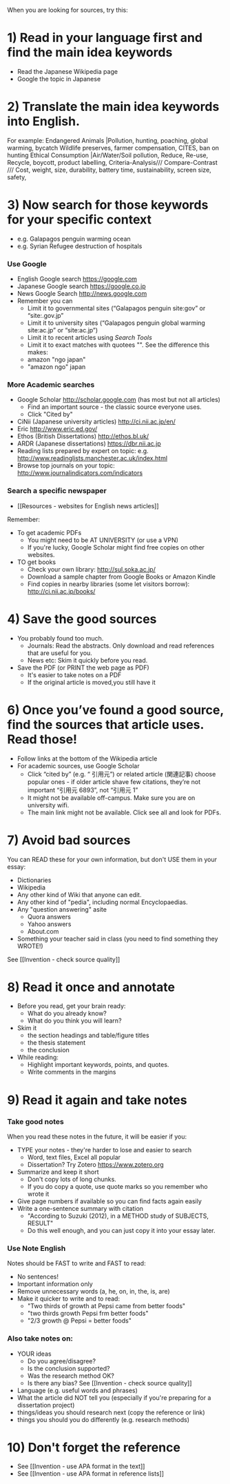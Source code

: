 When you are looking for sources, try this:

# 1) Read in your language first and find the main idea keywords
* Read the Japanese Wikipedia page
* Google the topic in Japanese


# 2) Translate the main idea keywords into English.
For example:
Endangered Animals |Pollution, hunting, poaching, global warming, bycatch Wildlife preserves, farmer compensation, CITES, ban on hunting
Ethical  Consumption |Air/Water/Soil pollution, Reduce, Re-use, Recycle, boycott, product labelling, 
Criteria-Analysis/// Compare-Contrast /// Cost, weight, size, durability, battery time, sustainability, screen size, safety, 

# 3) Now search for those keywords for your specific context
* e.g. Galapagos penguin warming ocean
* e.g. Syrian Refugee destruction of hospitals

### Use Google
* English Google search https://google.com
* Japanese Google search https://google.co.jp
* News Google Search http://news.google.com
* Remember you can 
    * Limit it to governmental sites (“Galapagos penguin site:gov” or “site:.gov.jp”
    * Limit it to university sites (“Galapagos penguin global warming site:ac.jp” or “site:ac.jp”)
    * Limit it to recent articles using _Search Tools_
    * Limit it to exact matches with quotees "". See the difference this makes:
    * amazon "ngo japan" 
    * "amazon ngo" japan

### More Academic searches
* Google Scholar http://scholar.google.com 	(has most but not all articles)
    * Find an important source - the classic source everyone uses.
    * Click "Cited by"
* CiNii (Japanese university articles) http://ci.nii.ac.jp/en/		
* Eric http://www.eric.ed.gov/
* Ethos (British Dissertations) http://ethos.bl.uk/ 		
* ARDR (Japanese dissertations) https://dbr.nii.ac.jp		
* Reading lists prepared by expert on topic: e.g.  http://www.readinglists.manchester.ac.uk/index.html
* Browse top journals on your topic: http://www.journalindicators.com/indicators

### Search a specific newspaper
* [[Resources - websites for English news articles]]

Remember:
* To get academic PDFs
    * You might need to be AT UNIVERSITY (or use a VPN)
    * If you're lucky, Google Scholar might find free copies on other websites.
* TO get books
    * Check your own library: http://sul.soka.ac.jp/
    * Download a sample chapter from Google Books or Amazon Kindle
    * Find copies in nearby libraries	(some let visitors borrow): http://ci.nii.ac.jp/books/

# 4) Save the good sources
* You probably found too much. 
    * Journals: Read the abstracts. Only download and read references that are useful for you.
    * News etc: Skim it quickly before you read. 
* Save the PDF (or PRINT the web page as PDF)
    * It's easier to take notes on a PDF 
    * If the original article is moved,you still have it

# 6) Once you’ve found a good source, find the sources that article uses. Read those!
* Follow links at the bottom of the Wikipedia article
* For academic sources, use Google Scholar
    * Click “cited by” (e.g. “ 引用元”) or related article (関連記事)
choose popular ones - if older article shave few citations, they’re not important
“引用元 6893”, not “引用元 1”
    * It might not be available off-campus. Make sure you are on university wifi.
    * The main link might not be available. Click see all and look for PDFs. 

# 7) Avoid bad sources
You can READ these for your own information, but don't USE them in your essay:
* Dictionaries
* Wikipedia
* Any other kind of Wiki that anyone can edit. 
* Any other kind of "pedia", including normal Encyclopaedias. 
* Any "question answering" asite
    * Quora answers
    * Yahoo answers
    * About.com
* Something your teacher said in class (you need to find something they WROTE!)

See [[Invention - check source quality]]


# 8) Read it once and annotate
* Before you read, get your brain ready:
    * What do you already know?
    * What do you think you will learn?
* Skim it 
    * the section headings and table/figure titles
    * the thesis statement 
    * the conclusion
* While reading:
    * Highlight important keywords, points, and quotes.
    * Write comments in the margins


# 9) Read it again and take notes
### Take good notes
When you read these notes in the future, it will be easier if you:
* TYPE your notes - they're harder to lose and easier to search
    * Word, text files, Excel all popular
    * Dissertation? Try Zotero  https://www.zotero.org
* Summarize and keep it short
    * Don't copy lots of long chunks. 
    * If you do copy a quote, use quote marks so you remember who wrote it
* Give page numbers if available so you can find facts again easily
* Write a one-sentence summary with citation
    * "According to Suzuki (2012), in a METHOD study of SUBJECTS, RESULT"
    * Do this well enough, and you can just copy it into your essay later.

### Use Note English
Notes should be FAST to write and FAST to read:
* No sentences!
* Important information only
* Remove unnecessary words (a, he, on, in, the, is, are)
* Make it quicker to write and to read:
    * "Two thirds of growth at Pepsi came from better foods"
    * "two thirds growth Pepsi frm better foods"
    * "2/3 growth @ Pepsi = better foods"


### Also take notes on:
* YOUR ideas 
    * Do you agree/disagree?
    * Is the conclusion supported?
    * Was the research method OK?
    * Is there any bias? See [[Invention - check source quality]]
* Language (e.g. useful words and phrases)
* What the article did NOT tell you (especially if you're preparing for a dissertation project)
* things/ideas you should research next (copy the reference or link)
* things you should you do differently (e.g. research methods)


# 10) Don't forget the reference
* See [[Invention - use APA format in the text]]
* See [[Invention - use APA format in reference lists]]
 


